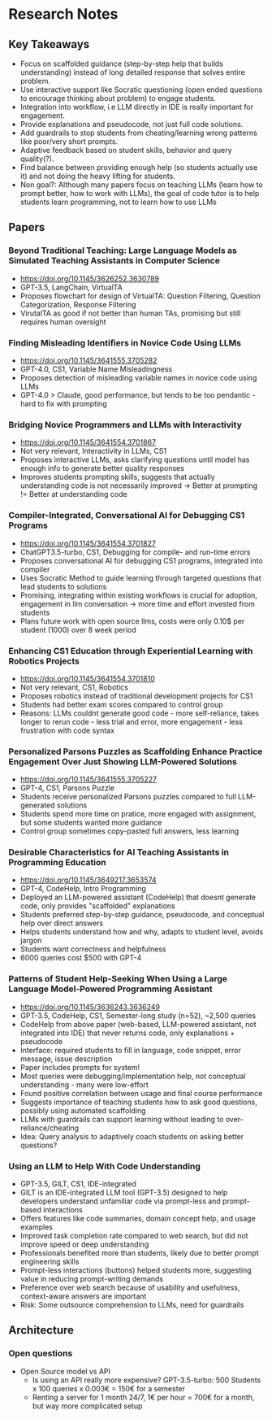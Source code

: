 # Research Notes

## Key Takeaways

- Focus on scaffolded guidance (step-by-step help that builds understanding) instead of long detailed response that solves entire problem.
- Use interactive support like Socratic questioning (open ended questions to encourage thinking about problem) to engage students.
- Integration into workflow, i.e LLM directly in IDE is really important for engagement.
- Provide explanations and pseudocode, not just full code solutions.
- Add guardrails to stop students from cheating/learning wrong patterns like poor/very short prompts.
- Adaptive feedback based on student skills, behavior and query quality(?).
- Find balance between providing enough help (so students actually use it) and not doing the heavy lifting for students.
- Non goal?: Although many papers focus on teaching LLMs (learn how to prompt better, how to work with LLMs), the goal of code tutor is to help students learn programming, not to learn how to use LLMs

## Papers

### Beyond Traditional Teaching: Large Language Models as Simulated Teaching Assistants in Computer Science

- https://doi.org/10.1145/3626252.3630789
- GPT-3.5, LangChain, VirtualTA
- Proposes flowchart for design of VirtualTA: Question Filtering, Question Categorization, Response Filtering
- VirutalTA as good if not better than human TAs, promising but still requires human oversight

### Finding Misleading Identifiers in Novice Code Using LLMs

- https://doi.org/10.1145/3641555.3705282
- GPT-4.0, CS1, Variable Name Misleadingness
- Proposes detection of misleading variable names in novice code using LLMs
- GPT-4.0 > Claude, good performance, but tends to be too pendantic - hard to fix with prompting

### Bridging Novice Programmers and LLMs with Interactivity

- https://doi.org/10.1145/3641554.3701867
- Not very relevant, Interactivity in LLMs, CS1
- Proposes interactive LLMs, asks clarifying questions until model has enough info to generate better quality responses
- Improves students prompting skills, suggests that actually understanding code is not necessarily improved -> Better at prompting != Better at understanding code

### Compiler-Integrated, Conversational AI for Debugging CS1 Programs

- https://doi.org/10.1145/3641554.3701827
- ChatGPT3.5-turbo, CS1, Debugging for compile- and run-time errors
- Proposes conversational AI for debugging CS1 programs, integrated into compiler
- Uses Socratic Method to guide learning through targeted questions that lead students to solutions
- Promising, integrating within existing workflows is crucial for adoption, engagement in llm conversation -> more time and effort invested from students
- Plans future work with open source llms, costs were only 0.10$ per student (1000) over 8 week period

### Enhancing CS1 Education through Experiential Learning with Robotics Projects

- https://doi.org/10.1145/3641554.3701810
- Not very relevant, CS1, Robotics
- Proposes robotics instead of traditional development projects for CS1
- Students had better exam scores compared to control group
- Reasons: LLMs couldnt generate good code - more self-reliance, takes longer to rerun code - less trial and error, more engagement - less frustration with code syntax

### Personalized Parsons Puzzles as Scaffolding Enhance Practice Engagement Over Just Showing LLM-Powered Solutions

- https://doi.org/10.1145/3641555.3705227
- GPT-4, CS1, Parsons Puzzle
- Students receive personalized Parsons puzzles compared to full LLM-generated solutions
- Students spend more time on pratice, more engaged with assignment, but some students wanted more guidance
- Control group sometimes copy-pasted full answers, less learning

### Desirable Characteristics for AI Teaching Assistants in Programming Education

- https://doi.org/10.1145/3649217.3653574
- GPT-4, CodeHelp, Intro Programming
- Deployed an LLM-powered assistant (CodeHelp) that doesnt generate code, only provides "scaffolded" explanations
- Students preferred step-by-step guidance, pseudocode, and conceptual help over direct answers
- Helps students understand how and why, adapts to student level, avoids jargon
- Students want correctness and helpfulness
- 6000 queries cost $500 with GPT-4

### Patterns of Student Help-Seeking When Using a Large Language Model-Powered Programming Assistant

- https://doi.org/10.1145/3636243.3636249
- GPT-3.5, CodeHelp, CS1, Semester-long study (n=52), ~2,500 queries
- CodeHelp from above paper (web-based, LLM-powered assistant, not integrated into IDE) that never returns code, only explanations + pseudocode
- Interface: required students to fill in language, code snippet, error message, issue description
- Paper includes prompts for system!
- Most queries were debugging/implementation help, not conceptual understanding - many were low-effort
- Found positive correlation between usage and final course performance
- Suggests importance of teaching students how to ask good questions, possibly using automated scaffolding
- LLMs with guardrails can support learning without leading to over-reliance/cheating
- Idea: Query analysis to adaptively coach students on asking better questions?

### Using an LLM to Help With Code Understanding

- GPT-3.5, GILT, CS1, IDE-integrated
- GILT is an IDE-integrated LLM tool (GPT-3.5) designed to help developers understand unfamiliar code via prompt-less and prompt-based interactions
- Offers features like code summaries, domain concept help, and usage examples
- Improved task completion rate compared to web search, but did not improve speed or deep understanding
- Professionals benefited more than students, likely due to better prompt engineering skills
- Prompt-less interactions (buttons) helped students more, suggesting value in reducing prompt-writing demands
- Preference over web search because of usability and usefulness, context-aware answers are important
- Risk: Some outsource comprehension to LLMs, need for guardrails

## Architecture

### Open questions

- Open Source model vs API
  - Is using an API really more expensive? GPT-3.5-turbo: 500 Students x 100 queries x 0.003€ = 150€ for a semester
  - Renting a server for 1 month 24/7, 1€ per hour = 700€ for a month, but way more complicated setup
